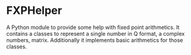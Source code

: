 # FXPHelper
A Python module to provide some help with fixed point arithmetics.
It contains a classes to represent a single number in Q format, a complex numbers, matrix. Additionally it implements basic arithmetics for those classes.

